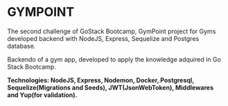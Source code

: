 # GYMPOINT
The second challenge of GoStack Bootcamp, GymPoint project for Gyms developed backend with NodeJS, Express, Sequelize and Postgres database.

Backendo of a gym app, developed to apply the knowledge adquired in Go Stack Bootcamp.


<b>Technologies: NodeJS, Express, Nodemon, Docker, Postgresql, Sequelize(Migrations and Seeds), JWT(JsonWebToken), Middlewares and Yup(for validation).</b>
